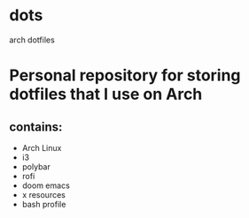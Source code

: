 # dots
arch dotfiles

# Personal repository for storing dotfiles that I use on Arch
## contains:
- Arch Linux
- i3
- polybar
- rofi
- doom emacs
- x resources
- bash profile
